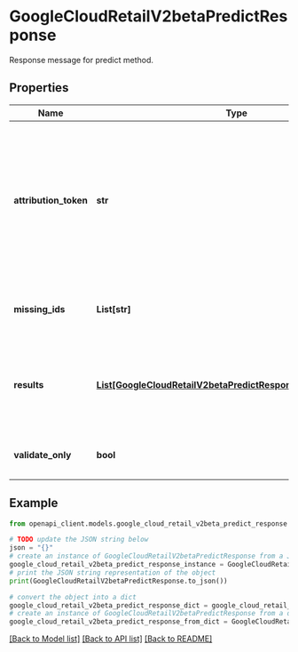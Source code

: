 # GoogleCloudRetailV2betaPredictResponse

Response message for predict method.

## Properties

Name | Type | Description | Notes
------------ | ------------- | ------------- | -------------
**attribution_token** | **str** | A unique attribution token. This should be included in the UserEvent logs resulting from this recommendation, which enables accurate attribution of recommendation model performance. | [optional] 
**missing_ids** | **List[str]** | IDs of products in the request that were missing from the inventory. | [optional] 
**results** | [**List[GoogleCloudRetailV2betaPredictResponsePredictionResult]**](GoogleCloudRetailV2betaPredictResponsePredictionResult.md) | A list of recommended products. The order represents the ranking (from the most relevant product to the least). | [optional] 
**validate_only** | **bool** | True if the validateOnly property was set in the request. | [optional] 

## Example

```python
from openapi_client.models.google_cloud_retail_v2beta_predict_response import GoogleCloudRetailV2betaPredictResponse

# TODO update the JSON string below
json = "{}"
# create an instance of GoogleCloudRetailV2betaPredictResponse from a JSON string
google_cloud_retail_v2beta_predict_response_instance = GoogleCloudRetailV2betaPredictResponse.from_json(json)
# print the JSON string representation of the object
print(GoogleCloudRetailV2betaPredictResponse.to_json())

# convert the object into a dict
google_cloud_retail_v2beta_predict_response_dict = google_cloud_retail_v2beta_predict_response_instance.to_dict()
# create an instance of GoogleCloudRetailV2betaPredictResponse from a dict
google_cloud_retail_v2beta_predict_response_from_dict = GoogleCloudRetailV2betaPredictResponse.from_dict(google_cloud_retail_v2beta_predict_response_dict)
```
[[Back to Model list]](../README.md#documentation-for-models) [[Back to API list]](../README.md#documentation-for-api-endpoints) [[Back to README]](../README.md)


